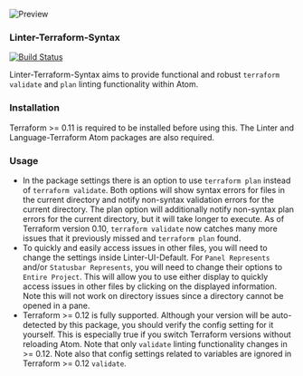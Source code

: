 ![Preview](https://raw.githubusercontent.com/mschuchard/linter-terraform-syntax/master/linter_terraform_syntax.png)

### Linter-Terraform-Syntax
[![Build Status](https://travis-ci.org/mschuchard/linter-terraform-syntax.svg?branch=master)](https://travis-ci.org/mschuchard/linter-terraform-syntax)

Linter-Terraform-Syntax aims to provide functional and robust `terraform validate` and `plan` linting functionality within Atom.

### Installation
Terraform >= 0.11 is required to be installed before using this. The Linter and Language-Terraform Atom packages are also required.

### Usage
- In the package settings there is an option to use `terraform plan` instead of `terraform validate`. Both options will show syntax errors for files in the current directory and notify non-syntax validation errors for the current directory. The plan option will additionally notify non-syntax plan errors for the current directory, but it will take longer to execute. As of Terraform version 0.10, `terraform validate` now catches many more issues that it previously missed and `terraform plan` found.
- To quickly and easily access issues in other files, you will need to change the settings inside Linter-UI-Default. For `Panel Represents` and/or `Statusbar Represents`, you will need to change their options to `Entire Project`. This will allow you to use either display to quickly access issues in other files by clicking on the displayed information. Note this will not work on directory issues since a directory cannot be opened in a pane.
- Terraform >= 0.12 is fully supported. Although your version will be auto-detected by this package, you should verify the config setting for it yourself. This is especially true if you switch Terraform versions without reloading Atom. Note that only `validate` linting functionality changes in >= 0.12. Note also that config settings related to variables are ignored in Terraform >= 0.12 `validate`.
